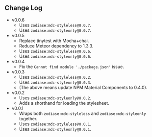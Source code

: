 Change Log
------------------------------------------------------------------------------
* v0.0.6
    * Uses `zodiase:mdc-styleless@0.0.7`.
    * Uses `zodiase:mdc-styleonly@0.0.7`.
* v0.0.5
    * Replace tinytest with Mocha+chai.
    * Reduce Meteor dependency to 1.3.3.
    * Uses `zodiase:mdc-styleless@0.0.6`.
    * Uses `zodiase:mdc-styleonly@0.0.6`.
* v0.0.4
    * Fix the `Cannot find module './package.json'` issue.
* v0.0.3
    * Uses `zodiase:mdc-styleless@0.0.2`.
    * Uses `zodiase:mdc-styleonly@0.0.3`.
    * (The above means update NPM Material Components to 0.4.0).
* v0.0.2
    * Uses `zodiase:mdc-styleonly@0.0.2`.
    * Adds a shorthand for loading the stylesheet.
* v0.0.1
    * Wraps both `zodiase:mdc-styleless` and `zodiase:mdc-styleonly` together.
    * Uses `zodiase:mdc-styleless@0.0.1`.
    * Uses `zodiase:mdc-styleonly@0.0.1`.
